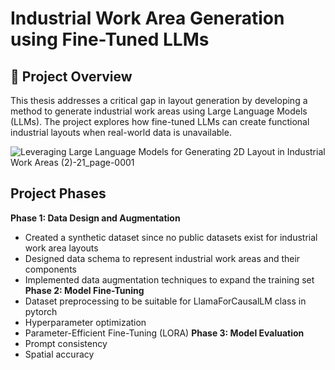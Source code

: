 # Industrial Work Area Generation using Fine-Tuned LLMs

## 📌 Project Overview
This thesis addresses a critical gap in layout generation by developing a method to generate industrial work areas using Large Language Models (LLMs). The project explores how fine-tuned LLMs can create functional industrial layouts when real-world data is unavailable.

![Leveraging Large Language Models for Generating 2D Layout in Industrial Work Areas (2)-21_page-0001](https://github.com/user-attachments/assets/da89e675-f34e-46d0-9d31-5577b49c2d78)

## Project Phases 
**Phase 1: Data Design and Augmentation**
+ Created a synthetic dataset since no public datasets exist for industrial work area layouts
+ Designed data schema to represent industrial work areas and their components
+ Implemented data augmentation techniques to expand the training set
**Phase 2: Model Fine-Tuning**
+ Dataset preprocessing to be suitable for LlamaForCausalLM class in pytorch
+ Hyperparameter optimization
+  Parameter-Efficient Fine-Tuning (LORA)
**Phase 3: Model Evaluation**
+ Prompt consistency
+ Spatial accuracy



